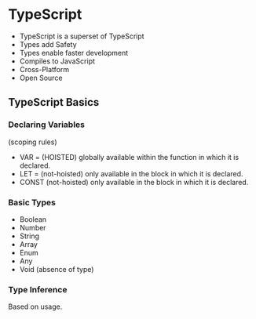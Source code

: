# TypeScript

* TypeScript is a superset of TypeScript
* Types add Safety
* Types enable faster development
* Compiles to JavaScript
* Cross-Platform
* Open Source

## TypeScript Basics

### Declaring Variables
(scoping rules)

* VAR = (HOISTED) globally available within the function in which it is declared.
* LET = (not-hoisted) only available in the block in which it is declared.
* CONST (not-hoisted) only available in the block in which it is declared.

### Basic Types

* Boolean
* Number
* String
* Array
* Enum
* Any
* Void (absence of type)

### Type Inference

Based on usage.


